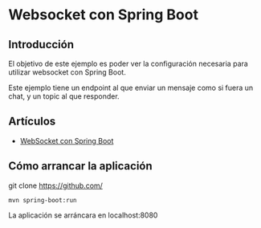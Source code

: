 # Websocket con Spring Boot

## Introducción
El objetivo de este ejemplo es poder ver la configuración necesaria para utilizar websocket con Spring Boot.

Este ejemplo tiene un endpoint al que enviar un mensaje como si fuera un chat, y un topic al que responder.

## Artículos

 * [WebSocket con Spring Boot](https://refactorizando.com/swebsockets-spring-boot)


## Cómo arrancar la aplicación


git clone https://github.com/

`
mvn spring-boot:run
`

La aplicación se arráncara en localhost:8080



